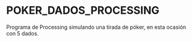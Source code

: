 # POKER_DADOS_PROCESSING
Programa de Processing simulando una tirada de póker, en esta ocasión con 5 dados.
